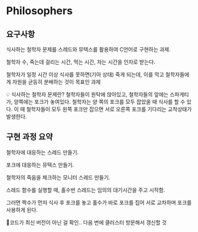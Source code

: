 # Philosophers

## 요구사항

식사하는 철학자 문제를 스레드와 뮤텍스를 활용하여 C언어로 구현하는 과제.

철학자 수, 죽는데 걸리는 시간, 먹는 시간, 자는 시간을 인자로 받는다.

철학자가 일정 시간 이상 식사를 못하면(기아 상태) 죽게 되는데, 이를 막고 철학자들에게 자원을 균등히 분배하는 것이 목표인 과제

<aside>
💡 식사하는 철학자 문제란?
철학자들이 원탁에 앉아있고, 철학자들의 앞에는 스파게티가, 양쪽에는 포크가 놓여있다.
철학자는 양 쪽의 포크를 모두 잡았을 때 식사를 할 수 있다.
이 때 철학자들이 모두 왼쪽 포크만 잡으면 서로 오른쪽 포크를 기다리는 교착상태가 발생한다.

</aside>

## 구현 과정 요약

철학자에 대응하는 스레드 만들기.

포크에 대응하는 뮤텍스 만들기.

철학자의 죽음을 체크하는 모니터 스레드 만들기.

스레드 함수를 실행할 때, 홀수번 스레드는 임의의 대기시간을 주고 시작함.

그러면 짝수가 먼저 식사 후 포크를 놓고 홀수가 바로 포크를 집어 서로 교차하며 포크를 사용하게 된다.

🚨코드가 최신 버전이 아닌 걸 확인.. 다음 번에 클러스터 방문해서 갱신할 것
